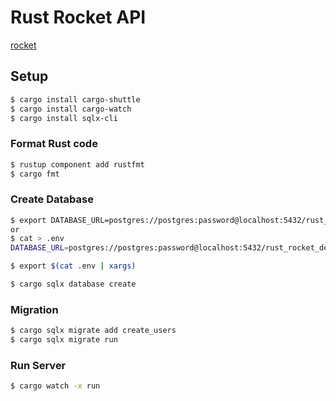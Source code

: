 # Rust Rocket API

[rocket](https://rocket.rs/)

## Setup

```bash
$ cargo install cargo-shuttle
$ cargo install cargo-watch
$ cargo install sqlx-cli
```

### Format Rust code

```bash
$ rustup component add rustfmt
$ cargo fmt
```

### Create Database

```bash
$ export DATABASE_URL=postgres://postgres:password@localhost:5432/rust_rocket_development
or
$ cat > .env
DATABASE_URL=postgres://postgres:password@localhost:5432/rust_rocket_development

$ export $(cat .env | xargs)

$ cargo sqlx database create
```

### Migration

```bash
$ cargo sqlx migrate add create_users
$ cargo sqlx migrate run
```

### Run Server

```bash
$ cargo watch -x run
```
